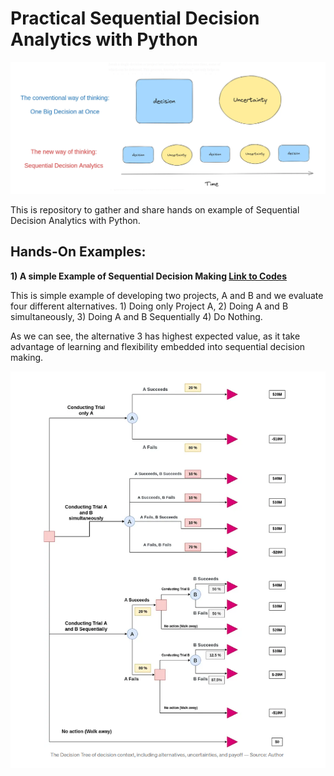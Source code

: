 # Practical Sequential Decision Analytics with Python


![Cover Image](img/sda.png)

This is repository to gather and share hands on example of  Sequential Decision Analytics with Python.

## Hands-On Examples:

**1) A simple Example of Sequential Decision Making [Link to Codes](https://colab.research.google.com/drive/1ZQhff_7Qo4rSqvIZOYhZzkZBu_x21rQt?usp=sharing)**

This is simple example of developing two projects, A and B and we evaluate four different alternatives. 1) Doing only Project A, 2) Doing A and B simultaneously, 3) Doing A and B Sequentially 4) Do Nothing.

As we can see, the alternative 3 has highest expected value, as it take advantage of learning and flexibility embedded into sequential decision making.

![Cover Image](img/dt.png)
